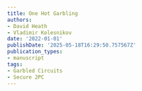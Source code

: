 ```yaml
---
title: One Hot Garbling
authors:
- David Heath
- Vladimir Kolesnikov
date: '2022-01-01'
publishDate: '2025-05-18T16:29:50.757567Z'
publication_types:
- manuscript
tags:
- Garbled Circuits
- Secure 2PC
---
```

